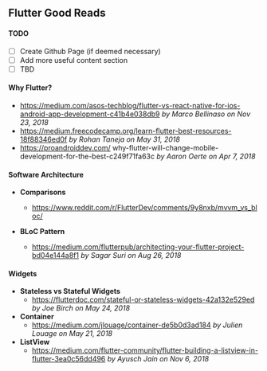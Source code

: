 ## Flutter Good Reads

#### TODO
- [ ] Create Github Page (if deemed necessary)
- [ ] Add more useful content section
- [ ] TBD

#### Why Flutter?
- https://medium.com/asos-techblog/flutter-vs-react-native-for-ios-android-app-development-c41b4e038db9 *by Marco Bellinaso on Nov 23, 2018*
- https://medium.freecodecamp.org/learn-flutter-best-resources-18f88346ed0f *by Rohan Taneja on May 31, 2018*
- https://proandroiddev.com/ why-flutter-will-change-mobile-development-for-the-best-c249f71fa63c *by Aaron Oerte on Apr 7, 2018*

#### Software Architecture

- **Comparisons**
  - https://www.reddit.com/r/FlutterDev/comments/9y8nxb/mvvm_vs_bloc/
  
- **BLoC Pattern**
  - https://medium.com/flutterpub/architecting-your-flutter-project-bd04e144a8f1 *by Sagar Suri on Aug 26, 2018*


#### Widgets
- **Stateless vs Stateful Widgets**
  - https://flutterdoc.com/stateful-or-stateless-widgets-42a132e529ed *by Joe Birch on May 24, 2018* 
- **Container**
  - https://medium.com/jlouage/container-de5b0d3ad184 *by 
Julien Louage on May 21, 2018*
- **ListView**
  - https://medium.com/flutter-community/flutter-building-a-listview-in-flutter-3ea0c56dd496 *by Ayusch Jain on Nov 6, 2018*